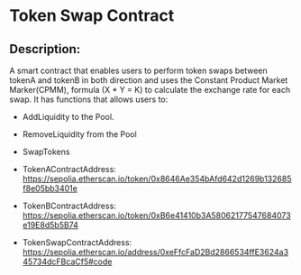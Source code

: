 # Token Swap Contract

## Description:

A smart contract that enables users to perform token swaps between tokenA and tokenB in both direction and uses the Constant Product Market Marker(CPMM), formula (X \* Y = K) to calculate the exchange rate for each swap.
It has functions that allows users to:

- AddLiquidity to the Pool.
- RemoveLiquidity from the Pool
- SwapTokens

- TokenAContractAddress:
  https://sepolia.etherscan.io/token/0x8646Ae354bAfd642d1269b132685f8e05bb3401e

- TokenBContractAddress:
  https://sepolia.etherscan.io/token/0xB6e41410b3A58062177547684073e19E8d5b5B74

- TokenSwapContractAddress:
  https://sepolia.etherscan.io/address/0xeFfcFaD2Bd2866534ffE3624a345734dcFBcaCf5#code
